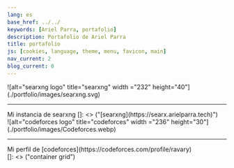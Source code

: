 ```yaml
---
lang: es
base_href: ../../
keywords: [Ariel Parra, portafolio]
description: Portafolio de Ariel Parra
title: portafolio
js: [cookies, language, theme, menu, favicon, main]
nav_current: 2
blog_current: 0
---
```

  <div class="container grid">
    <div class="card">
      ![alt="searxng logo" title="searxng" width ="232" height="40"](./portfolio/images/searxng.svg)
      <div class="center">
        <hr>
        Mi instancia de searxng
        []: <> ("[searxng](https://searx.arielparra.tech)")
      </div>
    </div>
    <div class="card">
      ![alt="codeforces logo" title="codeforces" width ="236" height="30"](./portfolio/images/Codeforces.webp)
      <div class="center">
        <hr>
        Mi perfil de [codeforces](https://codeforces.com/profile/ravary)
      </div>
    </div>
  </div>[]: <> ("container grid")
